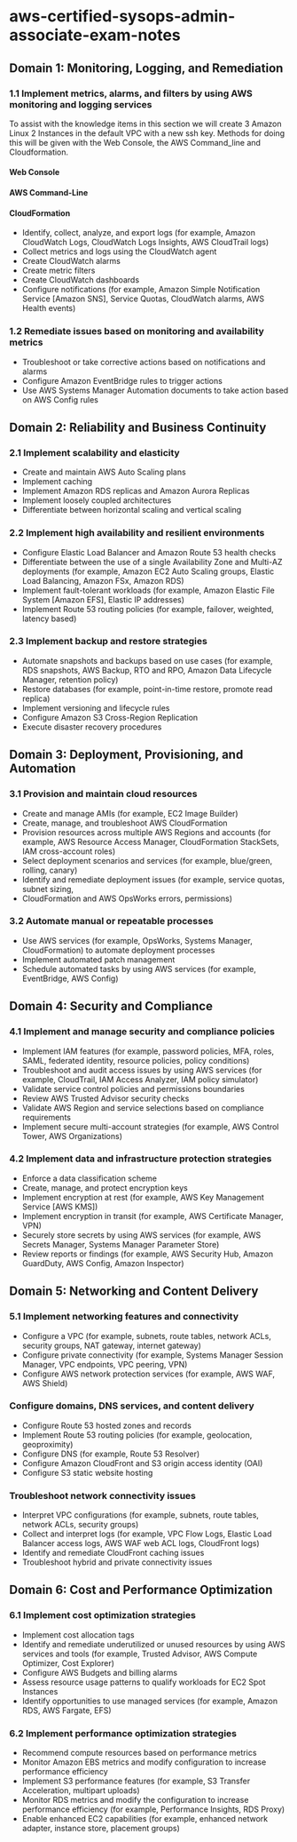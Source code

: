 # aws-certified-sysops-admin-associate-exam-notes

## Domain 1: Monitoring, Logging, and Remediation
### 1.1 Implement metrics, alarms, and filters by using AWS monitoring and logging services

To assist with the knowledge items in this section we will create 3 Amazon Linux 2 Instances in the default VPC with a new ssh key. Methods for doing this will be given with the Web Console, the AWS Command_line and Cloudformation.

#### Web Console
#### AWS Command-Line
#### CloudFormation

* Identify, collect, analyze, and export logs (for example, Amazon CloudWatch Logs, CloudWatch
Logs Insights, AWS CloudTrail logs)
* Collect metrics and logs using the CloudWatch agent
* Create CloudWatch alarms
* Create metric filters
* Create CloudWatch dashboards
* Configure notifications (for example, Amazon Simple Notification Service [Amazon SNS],
Service Quotas, CloudWatch alarms, AWS Health events)
### 1.2 Remediate issues based on monitoring and availability metrics
* Troubleshoot or take corrective actions based on notifications and alarms
* Configure Amazon EventBridge rules to trigger actions
* Use AWS Systems Manager Automation documents to take action based on AWS Config rules
## Domain 2: Reliability and Business Continuity
### 2.1 Implement scalability and elasticity
* Create and maintain AWS Auto Scaling plans
* Implement caching
* Implement Amazon RDS replicas and Amazon Aurora Replicas
* Implement loosely coupled architectures
* Differentiate between horizontal scaling and vertical scaling
### 2.2 Implement high availability and resilient environments
* Configure Elastic Load Balancer and Amazon Route 53 health checks
* Differentiate between the use of a single Availability Zone and Multi-AZ deployments (for
example, Amazon EC2 Auto Scaling groups, Elastic Load Balancing, Amazon FSx, Amazon RDS)
* Implement fault-tolerant workloads (for example, Amazon Elastic File System [Amazon EFS],
Elastic IP addresses)
* Implement Route 53 routing policies (for example, failover, weighted, latency based)
### 2.3 Implement backup and restore strategies
* Automate snapshots and backups based on use cases (for example, RDS snapshots, AWS
Backup, RTO and RPO, Amazon Data Lifecycle Manager, retention policy)
* Restore databases (for example, point-in-time restore, promote read replica)
* Implement versioning and lifecycle rules
* Configure Amazon S3 Cross-Region Replication
* Execute disaster recovery procedures
## Domain 3: Deployment, Provisioning, and Automation
### 3.1 Provision and maintain cloud resources
* Create and manage AMIs (for example, EC2 Image Builder)
* Create, manage, and troubleshoot AWS CloudFormation
* Provision resources across multiple AWS Regions and accounts (for example, AWS Resource
Access Manager, CloudFormation StackSets, IAM cross-account roles)
* Select deployment scenarios and services (for example, blue/green, rolling, canary)
* Identify and remediate deployment issues (for example, service quotas, subnet sizing,
* CloudFormation and AWS OpsWorks errors, permissions)
### 3.2 Automate manual or repeatable processes
* Use AWS services (for example, OpsWorks, Systems Manager, CloudFormation) to automate
deployment processes
* Implement automated patch management
* Schedule automated tasks by using AWS services (for example, EventBridge, AWS Config)
## Domain 4: Security and Compliance
### 4.1 Implement and manage security and compliance policies
* Implement IAM features (for example, password policies, MFA, roles, SAML, federated identity,
resource policies, policy conditions)
* Troubleshoot and audit access issues by using AWS services (for example, CloudTrail, IAM
Access Analyzer, IAM policy simulator)
* Validate service control policies and permissions boundaries
* Review AWS Trusted Advisor security checks
* Validate AWS Region and service selections based on compliance requirements
* Implement secure multi-account strategies (for example, AWS Control Tower, AWS
Organizations)
### 4.2 Implement data and infrastructure protection strategies
* Enforce a data classification scheme
* Create, manage, and protect encryption keys
* Implement encryption at rest (for example, AWS Key Management Service [AWS KMS])
* Implement encryption in transit (for example, AWS Certificate Manager, VPN)
* Securely store secrets by using AWS services (for example, AWS Secrets Manager, Systems
Manager Parameter Store)
* Review reports or findings (for example, AWS Security Hub, Amazon GuardDuty, AWS Config,
Amazon Inspector) 
## Domain 5: Networking and Content Delivery
### 5.1 Implement networking features and connectivity
* Configure a VPC (for example, subnets, route tables, network ACLs, security groups, NAT
gateway, internet gateway)
* Configure private connectivity (for example, Systems Manager Session Manager, VPC
endpoints, VPC peering, VPN)
* Configure AWS network protection services (for example, AWS WAF, AWS Shield)
### Configure domains, DNS services, and content delivery
* Configure Route 53 hosted zones and records
* Implement Route 53 routing policies (for example, geolocation, geoproximity)
* Configure DNS (for example, Route 53 Resolver)
* Configure Amazon CloudFront and S3 origin access identity (OAI)
* Configure S3 static website hosting
### Troubleshoot network connectivity issues
* Interpret VPC configurations (for example, subnets, route tables, network ACLs, security
groups)
* Collect and interpret logs (for example, VPC Flow Logs, Elastic Load Balancer access logs, AWS
WAF web ACL logs, CloudFront logs)
* Identify and remediate CloudFront caching issues
* Troubleshoot hybrid and private connectivity issues
## Domain 6: Cost and Performance Optimization
### 6.1 Implement cost optimization strategies
* Implement cost allocation tags
* Identify and remediate underutilized or unused resources by using AWS services and tools (for
example, Trusted Advisor, AWS Compute Optimizer, Cost Explorer)
* Configure AWS Budgets and billing alarms
* Assess resource usage patterns to qualify workloads for EC2 Spot Instances
* Identify opportunities to use managed services (for example, Amazon RDS, AWS Fargate, EFS)
### 6.2 Implement performance optimization strategies
* Recommend compute resources based on performance metrics
* Monitor Amazon EBS metrics and modify configuration to increase performance efficiency
* Implement S3 performance features (for example, S3 Transfer Acceleration, multipart uploads)
* Monitor RDS metrics and modify the configuration to increase performance efficiency (for
example, Performance Insights, RDS Proxy)
* Enable enhanced EC2 capabilities (for example, enhanced network adapter, instance store,
placement groups)